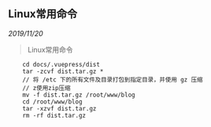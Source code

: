 ## Linux常用命令

*2019/11/20*

> Linux常用命令

```
    cd docs/.vuepress/dist
    tar -zcvf dist.tar.gz *
    // 将 /etc 下的所有文件及目录打包到指定目录，并使用 gz 压缩
    // z使用zip压缩
    mv -f dist.tar.gz /root/www/blog
    cd /root/www/blog
    tar -xzvf dist.tar.gz
    rm -rf dist.tar.gz
```
